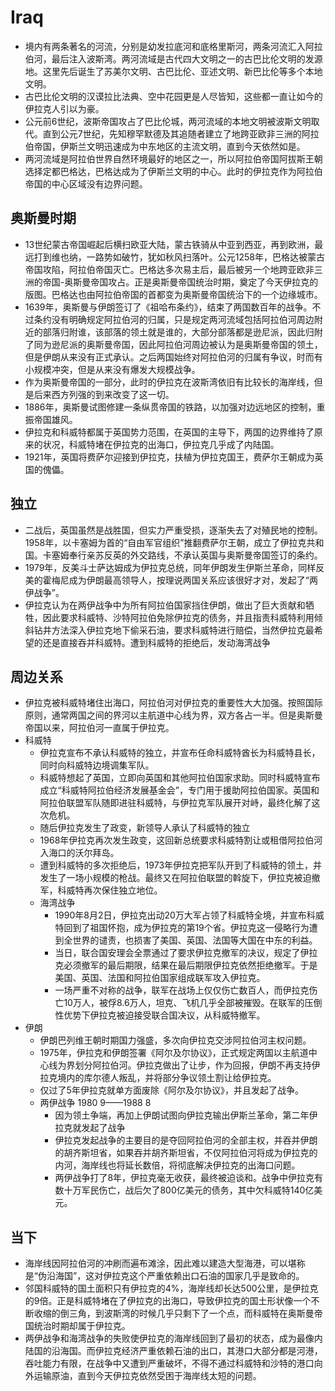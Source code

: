 # Iraq

* 境内有两条著名的河流，分别是幼发拉底河和底格里斯河，两条河流汇入阿拉伯河，最后注入波斯湾。两河流域是古代四大文明之一的古巴比伦文明的发源地。这里先后诞生了苏美尔文明、古巴比伦、亚述文明、新巴比伦等多个本地文明。
* 古巴比伦文明的汉谟拉比法典、空中花园更是人尽皆知，这些都一直让如今的伊拉克人引以为豪。
* 公元前6世纪，波斯帝国攻占了巴比伦城，两河流域的本地文明被波斯文明取代。直到公元7世纪，先知穆罕默德及其追随者建立了地跨亚欧非三洲的阿拉伯帝国，伊斯兰文明迅速成为中东地区的主流文明，直到今天依然如是。
* 两河流域是阿拉伯世界自然环境最好的地区之一，所以阿拉伯帝国阿拔斯王朝选择定都巴格达，巴格达成为了伊斯兰文明的中心。此时的伊拉克作为阿拉伯帝国的中心区域没有边界问题。

## 奥斯曼时期

* 13世纪蒙古帝国崛起后横扫欧亚大陆，蒙古铁骑从中亚到西亚，再到欧洲，最远打到维也纳，一路势如破竹，犹如秋风扫落叶。公元1258年，巴格达被蒙古帝国攻陷，阿拉伯帝国灭亡。巴格达多次易主后，最后被另一个地跨亚欧非三洲的帝国-奥斯曼帝国攻占。正是奥斯曼帝国统治时期，奠定了今天伊拉克的版图。巴格达也由阿拉伯帝国的首都变为奥斯曼帝国统治下的一个边缘城市。
* 1639年，奥斯曼与伊朗签订了《祖哈布条约》，结束了两国数百年的战争。不过条约没有明确规定阿拉伯河的归属，只是规定两河流域包括阿拉伯河周边附近的部落归附谁，该部落的领土就是谁的，大部分部落都是逊尼派，因此归附了同为逊尼派的奥斯曼帝国，因此阿拉伯河周边被认为是奥斯曼帝国的领土，但是伊朗从来没有正式承认。之后两国始终对阿拉伯河的归属有争议，时而有小规模冲突，但是从来没有爆发大规模战争。
* 作为奥斯曼帝国的一部分，此时的伊拉克在波斯湾依旧有比较长的海岸线，但是后来西方列强的到来改变了这一切。
* 1886年，奥斯曼试图修建一条纵贯帝国的铁路，以加强对边远地区的控制，重振帝国雄风。
* 伊拉克和科威特都属于英国势力范围，在英国的主导下，两国的边界维持了原来的状况，科威特堵在伊拉克的出海口，伊拉克几乎成了内陆国。
* 1921年，英国将费萨尔迎接到伊拉克，扶植为伊拉克国王，费萨尔王朝成为英国的傀儡。

## 独立

* 二战后，英国虽然是战胜国，但实力严重受损，逐渐失去了对殖民地的控制。1958年，以卡塞姆为首的“自由军官组织”推翻费萨尔王朝，成立了伊拉克共和国。卡塞姆奉行亲苏反英的外交路线，不承认英国与奥斯曼帝国签订的条约。
* 1979年，反美斗士萨达姆成为伊拉克总统，同年伊朗发生伊斯兰革命，同样反美的霍梅尼成为伊朗最高领导人，按理说两国关系应该很好才对，发起了“两伊战争”。
* 伊拉克认为在两伊战争中为所有阿拉伯国家挡住伊朗，做出了巨大贡献和牺牲，因此要求科威特、沙特阿拉伯免除伊拉克的债务，并且指责科威特利用倾斜钻井方法深入伊拉克地下偷采石油，要求科威特进行赔偿，当然伊拉克最希望的还是直接吞并科威特。遭到科威特的拒绝后，发动海湾战争

## 周边关系

* 伊拉克被科威特堵住出海口，阿拉伯河对伊拉克的重要性大大加强。按照国际原则，通常两国之间的界河以主航道中心线为界，双方各占一半。但是奥斯曼帝国以来，阿拉伯河一直属于伊拉克。
* 科威特
  - 伊拉克宣布不承认科威特的独立，并宣布任命科威特酋长为科威特县长，同时向科威特边境调集军队。
  - 科威特想起了英国，立即向英国和其他阿拉伯国家求助。同时科威特宣布成立“科威特阿拉伯经济发展基金会”，专门用于援助阿拉伯国家。英国和阿拉伯联盟军队随即进驻科威特，与伊拉克军队展开对峙，最终化解了这次危机。
  - 随后伊拉克发生了政变，新领导人承认了科威特的独立
  - 1968年伊拉克再次发生政变，这回新总统要求科威特割让或租借阿拉伯河入海口的沃尔拜岛。
  - 遭到科威特的多次拒绝后，1973年伊拉克把军队开到了科威特的领土，并发生了一场小规模的枪战。最终又在阿拉伯联盟的斡旋下，伊拉克被迫撤军，科威特再次保住独立地位。
  - 海湾战争
    + 1990年8月2日，伊拉克出动20万大军占领了科威特全境，并宣布科威特回到了祖国怀抱，成为伊拉克的第19个省。伊拉克这一侵略行为遭到全世界的谴责，也损害了美国、英国、法国等大国在中东的利益。
    + 当日，联合国安理会全票通过了要求伊拉克撤军的决议，规定了伊拉克必须撤军的最后期限，结果在最后期限伊拉克依然拒绝撤军。于是美国、英国、法国和阿拉伯国家组成联军攻入伊拉克。
    + 一场严重不对称的战争，联军在战场上仅仅伤亡数百人，而伊拉克伤亡10万人，被俘8.6万人，坦克、飞机几乎全部被摧毁。在联军的压倒性优势下伊拉克被迫接受联合国决议，从科威特撤军。
* 伊朗
  - 伊朗巴列维王朝时期国力强盛，多次向伊拉克交涉阿拉伯河主权问题。
  - 1975年，伊拉克和伊朗签署《阿尔及尔协议》，正式规定两国以主航道中心线为界划分阿拉伯河。伊拉克做出了让步，作为回报，伊朗不再支持伊拉克境内的库尔德人叛乱，并将部分争议领土割让给伊拉克。
  - 仅过了5年伊拉克就单方面废除《阿尔及尔协议》，并且发起了战争。
  - 两伊战争 1980 9——1988 8
    + 因为领土争端，再加上伊朗试图向伊拉克输出伊斯兰革命，第二年伊拉克就发起了战争
    + 伊拉克发起战争的主要目的是夺回阿拉伯河的全部主权，并吞并伊朗的胡齐斯坦省，如果吞并胡齐斯坦省，不仅阿拉伯河将成为伊拉克的内河，海岸线也将延长数倍，将彻底解决伊拉克的出海口问题。
    + 两伊战争打了8年，伊拉克毫无收获，最终被迫谈和。战争中伊拉克有数十万军民伤亡，战后欠了800亿美元的债务，其中欠科威特140亿美元。

## 当下

* 海岸线因阿拉伯河的冲刷而遍布滩涂，因此难以建造大型海港，可以堪称是“伪沿海国”，这对伊拉克这个严重依赖出口石油的国家几乎是致命的。
* 邻国科威特的国土面积只有伊拉克的4%，海岸线却长达500公里，是伊拉克的9倍。正是科威特堵在了伊拉克的出海口，导致伊拉克的国土形状像一个不断收缩的倒三角，到波斯湾的时候几乎只剩下了一个点，而科威特在奥斯曼帝国统治时期却属于伊拉克。
* 两伊战争和海湾战争的失败使伊拉克的海岸线回到了最初的状态，成为最像内陆国的沿海国。而伊拉克经济严重依赖石油的出口，其港口大部分都是河港，吞吐能力有限，在战争中又遭到严重破坏，不得不通过科威特和沙特的港口向外运输原油，直到今天伊拉克依然受困于海岸线太短的问题。
